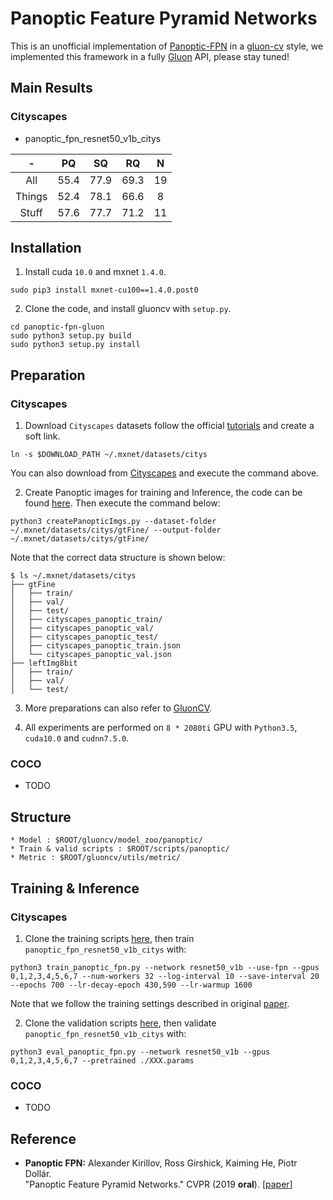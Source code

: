 # Panoptic Feature Pyramid Networks

This is an unofficial implementation of [Panoptic-FPN](https://arxiv.org/abs/1901.02446) in a [gluon-cv](http://gluon-cv.mxnet.io) style, we implemented this framework in a fully [Gluon](https://mxnet.incubator.apache.org/versions/master/gluon/index.html) API, please stay tuned! 

## Main Results
### Cityscapes
* panoptic_fpn_resnet50_v1b_citys

| - | PQ | SQ | RQ | N | 
| :----------: | :----------: | :----------: | :----------: | :----------: | 
| All | 55.4 | 77.9 | 69.3 | 19 | 
| Things | 52.4 | 78.1 | 66.6 | 8 | 
| Stuff | 57.6 | 77.7 | 71.2 | 11 | 


## Installation 
1. Install cuda `10.0` and mxnet `1.4.0`.
```Shell
sudo pip3 install mxnet-cu100==1.4.0.post0
```
2. Clone the code, and install gluoncv with ``setup.py``.
```Shell
cd panoptic-fpn-gluon
sudo python3 setup.py build
sudo python3 setup.py install
```

## Preparation
### Cityscapes
1. Download `Cityscapes` datasets follow the official [tutorials](https://gluon-cv.mxnet.io/build/examples_datasets/cityscapes.html#sphx-glr-build-examples-datasets-cityscapes-py) and create a soft link.
```Shell
ln -s $DOWNLOAD_PATH ~/.mxnet/datasets/citys
```
You can also download from [Cityscapes](https://www.cityscapes-dataset.com/) and execute the command above.

2. Create Panoptic images for training and Inference, the code can be found [here](https://github.com/mcordts/cityscapesScripts/blob/master/cityscapesscripts/preparation/createPanopticImgs.py). Then execute the command below:
```Shell
python3 createPanopticImgs.py --dataset-folder ~/.mxnet/datasets/citys/gtFine/ --output-folder ~/.mxnet/datasets/citys/gtFine/
```
Note that the correct data structure is shown below:
```Shell
$ ls ~/.mxnet/datasets/citys
├── gtFine
│   ├── train/
│   ├── val/
│   ├── test/
│   ├── cityscapes_panoptic_train/
│   ├── cityscapes_panoptic_val/
│   ├── cityscapes_panoptic_test/
│   ├── cityscapes_panoptic_train.json
│   └── cityscapes_panoptic_val.json
├── leftImg8bit
│   ├── train/
│   ├── val/
│   └── test/
```

3. More preparations can also refer to [GluonCV](https://gluon-cv.mxnet.io/index.html).

4. All experiments are performed on `8 * 2080ti` GPU with `Python3.5`, `cuda10.0` and `cudnn7.5.0`.

### COCO
* TODO

## Structure
```Shell
* Model : $ROOT/gluoncv/model_zoo/panoptic/
* Train & valid scripts : $ROOT/scripts/panoptic/
* Metric : $ROOT/gluoncv/utils/metric/
```

## Training & Inference 
### Cityscapes
1. Clone the training scripts [here](https://github.com/Angzz/panoptic-fpn-gluon/blob/master/scripts/panoptic/train_panoptic_fpn.py), then train `panoptic_fpn_resnet50_v1b_citys` with:
```Shell
python3 train_panoptic_fpn.py --network resnet50_v1b --use-fpn --gpus 0,1,2,3,4,5,6,7 --num-workers 32 --log-interval 10 --save-interval 20 --epochs 700 --lr-decay-epoch 430,590 --lr-warmup 1600
```
Note that we follow the training settings described in original [paper](https://arxiv.org/pdf/1901.02446.pdf).

2. Clone the validation scripts [here](https://github.com/Angzz/panoptic-fpn-gluon/blob/master/scripts/panoptic/eval_panoptic_fpn.py), then validate `panoptic_fpn_resnet50_v1b_citys` with: 
```Shell
python3 eval_panoptic_fpn.py --network resnet50_v1b --gpus 0,1,2,3,4,5,6,7 --pretrained ./XXX.params
```
### COCO
* TODO


## Reference 
* **Panoptic FPN:** Alexander Kirillov, Ross Girshick, Kaiming He, Piotr Dollár.<br />"Panoptic Feature Pyramid Networks." CVPR (2019 **oral**). [[paper](https://arxiv.org/pdf/1901.02446.pdf)] 
